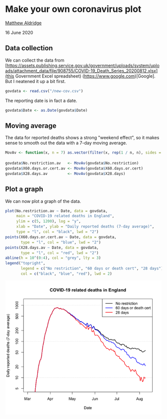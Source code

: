 Make your own coronavirus plot
================
[Matthew Aldridge](https://mpaldridge.github.io)

16 June 2020

Data collection
---------------

We can collect the data from [https://assets.publishing.service.gov.uk/government/uploads/system/uploads/attachment_data/file/908755/COVID-19_Death_Series_20200812.xlsx](this Government Excel spreadsheet) (https://www.google.com)[Google]. But I neatened it up a bit first.

``` r
govdata <- read.csv("/new-cov.csv")
```
The reporting date is in fact a date.

``` r
govdata$Date <- as.Date(govdata$Date)
```

Moving average
--------------

The data for reported deaths shows a strong "weekend effect", so it makes sense to smooth out the data with a 7-day moving average.

``` r
MovAv <- function(x, n = 7) as.vector(filter(x, rep(1 / n, n), sides = 2))

govdata$No.restriction.av   <- MovAv(govdata$No.restriction)
govdata$X60.days.or.cert.av <- MovAv(govdata$X60.days.or.cert)
govdata$X28.days.av         <- MovAv(govdata$X28.days)
```

Plot a graph
------------

We can now plot a graph of the data.

``` r
plot(No.restriction.av ~ Date, data = govdata,
     main = "COVID-19 related deaths in England",
     ylim = c(5, 1200), log = "y",
     xlab = "Date", ylab = "Daily reported deaths (7-day average)",
     type = "l", col = "black", lwd = "2")
points(X60.days.or.cert.av ~ Date, data = govdata,
       type = "l", col = "blue", lwd = "2")
points(X28.days.av ~ Date, data = govdata,
       type = "l", col = "red", lwd = "2")
abline(h = 10^(0:4), col = "grey", lty = 3)
legend("topright",
       legend = c("No restriction", "60 days or death cert", "28 days"),
       col = c("black", "blue", "red"), lwd = 2)
```

![](/plot-1.png)
